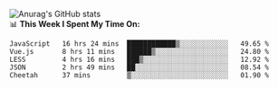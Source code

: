 
![Anurag's GitHub stats](https://github-readme-stats.vercel.app/api?username=supergczh&show_icons=true&theme=radical)
<br />
📊 **This Week I Spent My Time On:**

<!--START_SECTION:waka-->
```text
JavaScript   16 hrs 24 mins  ████████████▒░░░░░░░░░░░░   49.65 % 
Vue.js       8 hrs 11 mins   ██████▒░░░░░░░░░░░░░░░░░░   24.80 % 
LESS         4 hrs 16 mins   ███▒░░░░░░░░░░░░░░░░░░░░░   12.92 % 
JSON         2 hrs 49 mins   ██░░░░░░░░░░░░░░░░░░░░░░░   08.54 % 
Cheetah      37 mins         ▒░░░░░░░░░░░░░░░░░░░░░░░░   01.90 % 
```
<!--END_SECTION:waka-->
